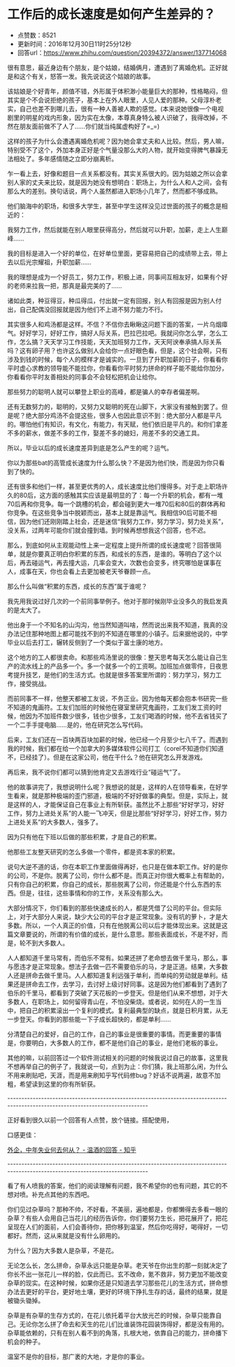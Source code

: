 # 工作后的成长速度是如何产生差异的？
- 点赞数：8521
- 更新时间：2016年12月30日11时25分12秒
- 回答url：https://www.zhihu.com/question/20394372/answer/137714068
<body>
 <p data-pid="Ca0PKNDv">很有意思，最近身边有个朋友，是个姑娘，结婚俩月，遭遇到了离婚危机。正好就是和这个有关，怒答一发。我先说说这个姑娘的故事。</p>
 <p data-pid="kZ-FQefl">该姑娘是个好青年，颜值不错，外形属于体积渺小能量巨大的那种，性格略闷，但其实是个不会说拒绝的孩子，基本上在外人眼里，人见人爱的那种。父母淳朴老实，自己也差不到哪儿去，很有一种人善被人欺的感觉。(本来说她很像一个电视剧里的明星的戏内形象，因为实在太像，本尊真身特么被人识破了，我得改掉，不然在朋友面前做不了人了……你们就当纯属虚构好了=_=)</p>
 <p data-pid="5pArKLPy">这样的孩子为什么会遭遇离婚危机呢？因为她会拿丈夫和人比较。然后，男人嘛，特别受不了这个，外加本身正好是个气量没那么大的人物，就开始变得脾气暴躁无法相处了。多年感情随之立即分崩离析。</p>
 <p data-pid="MQQF1cel">乍一看上去，好像和题目一点关系都没有。其实关系很大的。因为姑娘之所以会拿别人家的丈夫来比较，就是因为她没有想明白：职场上，为什么人和人之间，会有那么大的差别。换句话说，两个人虽然都进入职场小几年了，然而都不够成熟。</p>
 <p data-pid="JCNR3GjF">他们脑海中的职场，和很多大学生，甚至中学生这样没见过世面的孩子的概念是相近的：</p>
 <p data-pid="OUC6EbUm">我努力工作，然后就能在别人眼里获得高分，然后就可以升职，加薪，走上人生巅峰……</p>
 <p data-pid="4-_48l_G">我的目标是进入一个好的单位，在好单位里面，更容易把自己的成绩带上去，带上去以后光宗耀祖，升职加薪……</p>
 <p data-pid="NgCBIzsi">我的理想是成为一个好员工，努力工作，积极上进，同事间互相友好，如果有个好的老师来拉我一把，那真是最完美的了……</p>
 <p data-pid="Y6aGKsgC">诸如此类，种豆得豆，种瓜得瓜，付出就一定有回报，别人有回报是因为别人付出，自己配偶没回报就是因为他们不上进不努力能力不行。</p>
 <p data-pid="RzJidKwG">其实很多人和鸡汤都是这样。不信？不信你去瞅瞅这问题下面的答案，一片乌烟瘴气。好好学习，好好工作，搞好人际关系，巴拉巴拉吧。我就问你怎么学，怎么工作，怎么搞？天天学习工作技能，天天加班努力工作，天天阿谀奉承搞人际关系吗？这有卵子用？也许这么做别人会给你一点好眼色看，但是，这个社会啊，只有涉及到钱的时候，每个人的模样才是诚实的。一旦到了升职加薪的日子，你看看你平时虚心求教的领导能不能拉你，你看看你平时努力拼命的样子能不能给你加分，你看看你平时友善相处的同事会不会轻松把机会让给你。</p>
 <p data-pid="zBMARvi8">那些努力的聪明人就可以攀登上职业的高峰，都是骗人的幸存者偏差啊。</p>
 <p data-pid="DfYXxjHn">还有无数努力的，聪明的，又努力又聪明的死在山脚下，大家没有接触到罢了。但是呢？绝大部分鸡汤不会提这些，很多人也因此意识不到：绝大部分人都是平凡的。哪怕他们有知识，有文化，有能力，有天赋，他们依旧是平凡的。和你们拿差不多的薪水，做差不多的工作，娶差不多的媳妇，用差不多的交通工具。</p>
 <p data-pid="Td6nG_Dn">所以，毕业以后的成长速度差异到底是怎么产生的呢？运气。</p>
 <p data-pid="gccjeFLQ">你以为那些bat的高管成长速度为什么那么快？不是因为他们快，而是因为你只看到了快的。</p>
 <p data-pid="47OyDWKd">还有很多和他们一样，甚至更优秀的人，成长速度比他们慢得多。对于走上职场许久的80后，这方面的感触其实应该是最明显的了：每一个升职的机会，都有一堆70后再和你竞争。每一个跳槽的机会，都会碰到更大一堆70后和80后的群体再和你竞争。在这些竞争当中脱颖而出，基本上就是靠运气。我相信90后可能不相信，因为他们还刚刚踏上社会，还是迷信“我努力工作，努力学习，努力处关系”，没关系，过两年可能你们就会撞到墙。到时候再想想我这个回答，也不迟。</p>
 <p data-pid="C8Nismth">那么，到底如何从主观能动性上来一定程度上提升所谓的成长速度呢？回答很简单，就是你要真正明白你积累的东西，和成长的东西，是谁的。等明白了这个以后，再去碰运气，再去撞大运，几率会变大，次数也会变多，终究哪怕是谋事在人，成事在天，你也会看上去更加被老天爷眷顾一点。</p>
 <p data-pid="dTN4HB-t">那么什么叫做“积累的东西，成长的东西”属于谁呢？</p>
 <p data-pid="6wMvQABv">我先用我说过好几次的一个前同事举例子。他对于那时候刚毕业没多久的我启发真的是太大了。</p>
 <p data-pid="dXF9g58-">他出身于一个不知名的山沟沟，他当然知道叫啥，然而说出来我不知道，我真的没办法记住那种地图上都可能找不到的不知道在哪里的小镇子。后来据他说的，中学毕业以后去打工，辗转反侧到了一个类似于富士康的地方。</p>
 <p data-pid="RbxpSiXM">这个地方的工人都很卖命。和那些鸡汤里说的很像：整天思考每天怎么能让自己生产的流水线上的产品多一个。多一个就多一个的工资啊。加班加点做零件，日夜思考提升技艺，是他们的生活方式。也就是很多答案里所谓的：努力学习，努力工作，接受挑战。</p>
 <p data-pid="y10Q_l-B">而前同事不一样，他整天都被工友说，不务正业。因为他每天都会抱本书研究一些不知道的鬼画符。工友们加班的时候他在寝室里研究鬼画符，工友们发工资的时候，他因为不加班件数少很多，钱也少很多，工友们喝酒的时候，他不去省钱买了一个二手手提电脑……是的，他在研究怎么写代码。</p>
 <p data-pid="GiUfZdZj">后来，工友们还在一百块两百块加薪的时候，他已经一个月至少七八千了。而遇到我的时候，我们都在给一个加拿大的多媒体软件公司打工（corel不知道你们知道不，已经挂了）。但是在这家公司，他在干什么？他在研究怎么开发游戏。</p>
 <p data-pid="amVo2P7D">再后来，我不说你们都可以猜到他肯定又去游戏行业“碰运气”了。</p>
 <p data-pid="_O5lmscO">他的故事讲完了，我想说明什么呢？我想说的就是，这样的人在领导看来，在好学生看来，就是那种极端的歪门邪道，极端的不好好做事的典型。但是，实际上，就是这样的人，才能保证自己在事业上有所斩获。虽然比不上那些“好好学习，好好工作，努力上进处关系”的人能一飞冲天，但是比那些“好好学习，好好工作，努力上进处关系”的大多数人，强多了。</p>
 <p data-pid="_QG3F_D_">因为只有他在下班以后做的那些积累，才是自己的积累。</p>
 <p data-pid="ye6wZwfC">他那些工友整天研究的怎么多做一个零件，都是资本家的积累。</p>
 <p data-pid="3apxTva2">说句大逆不道的话，你在本职工作里面做得再好，也只是在做本职工作。好的是你的公司，不是你。脱离了公司，你什么都不是。而真正对你很大概率上有帮助的，只有你自己的积累，你自己的成长，那些脱离了公司，你还能是个什么东西的东西。但是，往往，这些事情和你的工作，关系没有那么大。</p>
 <p data-pid="we1Dz0fq">大部分情况下，你们看到的那些快速成长的人，都是凭借了公司的平台。但实际上，对于大部分人来说，缺少大公司的平台才是正常现象。没有坑的萝卜，才是大多数。所以，一个人真正的价值，只有在他脱离公司以后才能体现出来。这就是这篇文章要说的，所谓的有价值的成长，是什么意思。那些表面成长，不是不好，而是，轮不到大多数人。</p>
 <p data-pid="YY574Xbq">人人都知道千里马常有，而伯乐不常有。如果还拼了老命想去做千里马，那么，事与愿违才是正常现象。想法子去做一匹不需要伯乐的马，才是正道。结果，大多数人还是拼命去做千里马。人人都知道复利远强于单利，而单纯的劳动就是单利。结果还是拼命去工作，去学习，去讨好上级讨好同事。这是因为他们都看到了遇到了伯乐的千里马，都看到了突破了天花板的一步登天。但是他们从来不想想，对于大多数人，在职场上，如何留得青山在，不怕没柴烧。或者说，如何在人的一生当中，把自己的积累滚出一个复利的模式。复利最典型的缺点，就是日积月累，从无一步登天。你看到的那些能一下子成长超快的，都是单利……</p>
 <p data-pid="lFlUE-Dy">分清楚自己的爱好，自己的工作，自己的事业是很重要的事情。而更重要的事情是，你要明白，大多数人的工作，都不是他们自己的事业，是他们老板的事业。</p>
 <p data-pid="XiQaXnxk">其他的嘛，以前回答过一个软件测试相关的问题的时候我说过自己的故事，这里我不想再举自己的例子了，我就说一句，点到为止：你们猜，我上班那么闲，为什么不用来刷贴吧，天涯，而是用来刷知乎写代码修bug？好话不说两遍，故意不加粗，希望读到这里的你有所斩获。</p>
 <p data-pid="Vzx_zLTF">--------------------------------------------------------------------------------------------------------------------------------</p>
 <p data-pid="j3fqIj8E">正好看到很久以前一个回答有人点赞，放个链接。搭配使用，</p>
 <p data-pid="Gsn1y12E">口感更佳：</p><a href="https://www.zhihu.com/question/26553748/answer/135428845" class="internal">外企，中年失业何去何从？ - 温酒的回答 - 知乎</a>
 <p data-pid="Wj5Ksmar">--------------------------------------------------------------------------------------------------------------------------------</p>
 <p data-pid="-Y8_fQYR">看了有人喷我的答案，他们的阅读理解有问题，我不希望你的也有问题，其它的不想对喷。补充点其他的东西吧。</p>
 <p data-pid="2Rg478Nc">你们见过杂草吗？那种不帅，不好看，不美丽，遍地都是，你都懒得去多看一眼的杂草？有些人会用自己当花儿的经历告诉你，你们要努力生长，把花展开了，把花呈现在人们的面前，人们会善待你，把你移到温室，然后你吃得好，喝得好，一切都好。然而，这从来就是没有什么卵用的。</p>
 <p data-pid="9vQWCCxn">为什么？因为大多数人是杂草，不是花。</p>
 <p data-pid="cKJEU7XH">无论怎么长，怎么拼命，杂草永远只能是杂草。老天爷在你出生的那一刻就决定了你长不出一张花儿一样的脸，仅此而已。玄不改命，氪不救非，努力更加不能改变杂草的现实。在这种时候，如果你还是只知道去学习那些花儿的生活方式，拼命想办法去更好的平台，更好地土壤，更好的环境下挣扎生存的话，最终的结果，就是被锄头锄掉。</p>
 <p data-pid="QWhXGnAo">杂草是有杂草的生存方式的，在花儿依托着平台大放光芒的时候，杂草只能靠自己。无论你怎么拼了命去和天生的花儿们比谁装饰花园装饰得好，都是没有用的。杂草能依赖的，只有在别人看不到的角落，扎根大地，依靠自己的能力，拼命播下机会的种子。</p>
 <p data-pid="1B2OvJKC">温室不是你的目标，那广袤的大地，才是你的事业。</p>
</body>